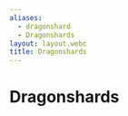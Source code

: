 ```yaml
---
aliases:
  - dragonshard
  - Dragonshards
layout: layout.webc
title: Dragonshards
---
```

# Dragonshards
